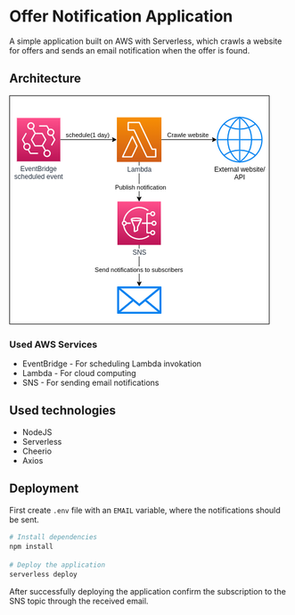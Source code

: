 # Offer Notification Application

A simple application built on AWS with Serverless, which crawls a website for offers and sends an email notification when the offer is found.

## Architecture

![Architecture](architecture.png)

### Used AWS Services

- EventBridge - For scheduling Lambda invokation
- Lambda - For cloud computing
- SNS - For sending email notifications

## Used technologies

- NodeJS
- Serverless
- Cheerio
- Axios

## Deployment

First create `.env` file with an `EMAIL` variable, where the notifications should be sent.

```sh
# Install dependencies
npm install

# Deploy the application
serverless deploy
```

After successfully deploying the application confirm the subscription to the SNS topic through the received email.